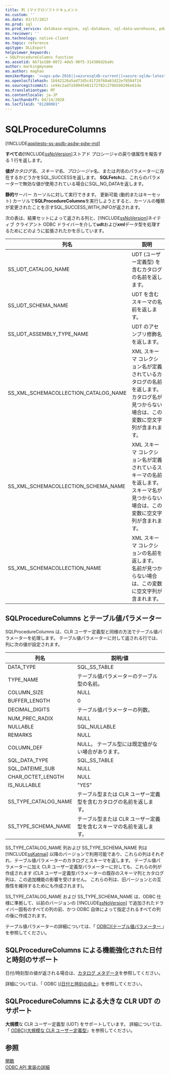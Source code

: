 ```yaml
---
title: 列 |マイクロソフトドキュメント
ms.custom: ''
ms.date: 03/17/2017
ms.prod: sql
ms.prod_service: database-engine, sql-database, sql-data-warehouse, pdw
ms.reviewer: ''
ms.technology: native-client
ms.topic: reference
apitype: DLLExport
helpviewer_keywords:
- SQLProcedureColumns function
ms.assetid: 6671e180-0072-4de5-90f5-314306d2ba9c
author: markingmyname
ms.author: maghan
monikerRange: '>=aps-pdw-2016||=azuresqldb-current||=azure-sqldw-latest||>=sql-server-2016||=sqlallproducts-allversions||>=sql-server-linux-2017||=azuresqldb-mi-current'
ms.openlocfilehash: 1b942126a5ad73d5c41f28f60a63d22ef8584f24
ms.sourcegitcommit: ce94c2ad7a50945481172782c270b5b0206e61de
ms.translationtype: MT
ms.contentlocale: ja-JP
ms.lasthandoff: 04/14/2020
ms.locfileid: "81280081"
---
```

# <a name="sqlprocedurecolumns"></a>SQLProcedureColumns
[!INCLUDE[appliesto-ss-asdb-asdw-pdw-md](../../includes/appliesto-ss-asdb-asdw-pdw-md.md)]

  **すべての**[!INCLUDE[ssNoVersion](../../includes/ssnoversion-md.md)]ストアド プロシージャの戻り値属性を報告する 1 行を返します。  
  
 **値が***カタログ名*、*スキーマ名*、*プロシージャ*名、または*列名*のパラメーターに存在するかどうかをSQL_SUCCESSを返します。 **SQLFetch**は、これらのパラメーターで無効な値が使用されている場合にSQL_NO_DATAを返します。  
  
 **静的**サーバー カーソルに対して実行できます。 更新可能 (動的またはキーセット) カーソルで**SQLProcedureColumns**を実行しようとすると、カーソルの種類が変更されたことを示すSQL_SUCCESS_WITH_INFOが返されます。  
  
 次の表は、結果セットによって返される列と、[!INCLUDE[ssNoVersion](../../includes/ssnoversion-md.md)]ネイティブ クライアント ODBC ドライバーを介して**udt**および**xml**データ型を処理するためにどのように拡張されたかを示しています。  
  
|列名|説明|  
|-----------------|-----------------|  
|SS_UDT_CATALOG_NAME|UDT (ユーザー定義型) を含むカタログの名前を返します。|  
|SS_UDT_SCHEMA_NAME|UDT を含むスキーマの名前を返します。|  
|SS_UDT_ASSEMBLY_TYPE_NAME|UDT のアセンブリ修飾名を返します。|  
|SS_XML_SCHEMACOLLECTION_CATALOG_NAME|XML スキーマ コレクション名が定義されているカタログの名前を返します。 カタログ名が見つからない場合は、この変数に空文字列が含まれます。|  
|SS_XML_SCHEMACOLLECTION_SCHEMA_NAME|XML スキーマ コレクション名が定義されているスキーマの名前を返します。 スキーマ名が見つからない場合は、この変数に空文字列が含まれます。|  
|SS_XML_SCHEMACOLLECTION_NAME|XML スキーマ コレクションの名前を返します。 名前が見つからない場合は、この変数に空文字列が含まれます。|  
  
## <a name="sqlprocedurecolumns-and-table-valued-parameters"></a>SQLProcedureColumns とテーブル値パラメーター  
 SQLProcedureColumns は、CLR ユーザー定義型と同様の方法でテーブル値パラメーターを処理します。 テーブル値パラメーターに対して返される行では、列に次の値が設定されます。  
  
|列名|説明/値|  
|-----------------|------------------------|  
|DATA_TYPE|SQL_SS_TABLE|  
|TYPE_NAME|テーブル値パラメーターのテーブル型の名前。|  
|COLUMN_SIZE|NULL|  
|BUFFER_LENGTH|0|  
|DECIMAL_DIGITS|テーブル値パラメーターの列数。|  
|NUM_PREC_RADIX|NULL|  
|NULLABLE|SQL_NULLABLE|  
|REMARKS|NULL|  
|COLUMN_DEF|NULL。 テーブル型には既定値がない場合があります。|  
|SQL_DATA_TYPE|SQL_SS_TABLE|  
|SQL_DATEIME_SUB|NULL|  
|CHAR_OCTET_LENGTH|NULL|  
|IS_NULLABLE|"YES"|  
|SS_TYPE_CATALOG_NAME|テーブル型または CLR ユーザー定義型を含むカタログの名前を返します。|  
|SS_TYPE_SCHEMA_NAME|テーブル型または CLR ユーザー定義型を含むスキーマの名前を返します。|  
  
 SS_TYPE_CATALOG_NAME 列および SS_TYPE_SCHEMA_NAME 列は [!INCLUDE[ssKatmai](../../includes/sskatmai-md.md)] 以降のバージョンで利用可能であり、これらの列はそれぞれ、テーブル値パラメーターのカタログとスキーマを返します。 テーブル値パラメーターに加え CLR ユーザー定義型パラメーターに対しても、これらの列が作成されます  (CLR ユーザー定義型パラメーターの既存のスキーマ列とカタログ列は、この追加機能の影響を受けません。 これらの列は、旧バージョンとの互換性を維持するためにも作成されます)。  
  
 SS_TYPE_CATALOG_NAME および SS_TYPE_SCHEMA_NAME は、ODBC 仕様に準拠して、以前のバージョンの [!INCLUDE[ssNoVersion](../../includes/ssnoversion-md.md)] で追加されたドライバー固有のすべての列の前、かつ ODBC 自体によって指定されるすべての列の後に作成されます。  
  
 テーブル値パラメーターの詳細については、「 [ODBC&#41;&#40;テーブル値パラメーター ](../../relational-databases/native-client-odbc-table-valued-parameters/table-valued-parameters-odbc.md)」を参照してください。  
  
## <a name="sqlprocedurecolumns-support-for-enhanced-date-and-time-features"></a>SQLProcedureColumns による機能強化された日付と時刻のサポート  
 日付/時刻型の値が返される場合は、[カタログ メタデータ](../../relational-databases/native-client-odbc-date-time/metadata-catalog.md)を参照してください。  
  
 詳細については、「 ODBC [&#41;&#40;日付と時刻の向上](../../relational-databases/native-client-odbc-date-time/date-and-time-improvements-odbc.md)」を参照してください。  
  
## <a name="sqlprocedurecolumns-support-for-large-clr-udts"></a>SQLProcedureColumns による大きな CLR UDT のサポート  
 **大規模**な CLR ユーザー定義型 (UDT) をサポートしています。 詳細については、「 [ODBC&#41;&#40;大規模な CLR ユーザー定義型](../../relational-databases/native-client/odbc/large-clr-user-defined-types-odbc.md)」を参照してください。  
  
## <a name="see-also"></a>参照  
 [関数](https://go.microsoft.com/fwlink/?LinkId=59363)   
 [ODBC API 実装の詳細](../../relational-databases/native-client-odbc-api/odbc-api-implementation-details.md)  
  
  
